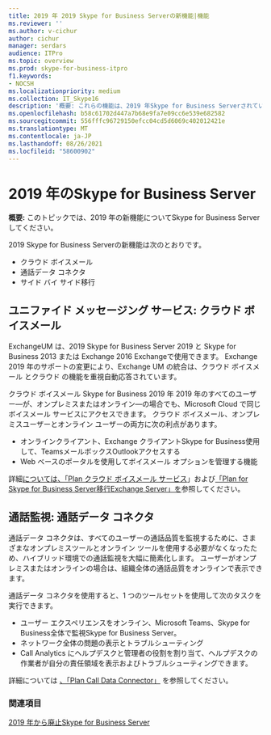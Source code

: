```yaml
---
title: 2019 年 2019 Skype for Business Serverの新機能|機能
ms.reviewer: ''
ms.author: v-cichur
author: cichur
manager: serdars
audience: ITPro
ms.topic: overview
ms.prod: skype-for-business-itpro
f1.keywords:
- NOCSH
ms.localizationpriority: medium
ms.collection: IT_Skype16
description: '概要: これらの機能は、2019 年Skype for Business Serverされています。'
ms.openlocfilehash: b58c61702d447a7b68e9fa7e09cc6e539e682582
ms.sourcegitcommit: 556fffc96729150efcc04cd5d6069c402012421e
ms.translationtype: MT
ms.contentlocale: ja-JP
ms.lasthandoff: 08/26/2021
ms.locfileid: "58600902"
---
```

# <a name="whats-in-skype-for-business-server-2019"></a>2019 年のSkype for Business Server

**概要:** このトピックでは、2019 年の新機能についてSkype for Business Serverしてください。  

2019 Skype for Business Serverの新機能は次のとおりです。
  
- クラウド ボイスメール  
- 通話データ コネクタ
- サイド バイ サイド移行

## <a name="unified-messaging-services-cloud-voicemail"></a>ユニファイド メッセージング サービス: クラウド ボイスメール

ExchangeUM は、2019 Skype for Business Server 2019 と Skype for Business 2013 または Exchange 2016 Exchangeで使用できます。 Exchange 2019 年のサポートの変更により、Exchange UM の統合は、クラウド ボイスメール とクラウド の機能を重視自動応答されています。  

クラウド ボイスメール Skype for Business 2019 年 2019 年のすべてのユーザー&#x2014;が、オンプレミスまたはオンライン&#x2014;の場合でも、Microsoft Cloud で同じボイスメール サービスにアクセスできます。 クラウド ボイスメール、オンプレミスユーザーとオンライン ユーザーの両方に次の利点があります。

- オンラインクライアント、Exchange クライアントSkype for Business使用して、TeamsメールボックスOutlookアクセスする
- Web ベースのポータルを使用してボイスメール オプションを管理する機能

詳細[については、「Plan クラウド ボイスメール サービス](../sfbhybrid/hybrid/plan-cloud-voicemail.md)」および[「Plan for Skype for Business Server移行Exchange Server」を](../sfbhybrid/hybrid/plan-um-migration.md)参照してください。
  
## <a name="call-monitoring-call-data-connector"></a>通話監視: 通話データ コネクタ

通話データ コネクタは、すべてのユーザーの通話品質を監視するために、さまざまなオンプレミスツールとオンライン ツールを使用する必要がなくなったため、ハイブリッド環境での通話監視を大幅に簡素化します。  ユーザーがオンプレミスまたはオンラインの場合は、組織全体の通話品質をオンラインで表示できます。

通話データ コネクタを使用すると、1 つのツールセットを使用して次のタスクを実行できます。

- ユーザー エクスペリエンスをオンライン、Microsoft Teams、Skype for Business全体で監視Skype for Business Server。
- ネットワーク全体の問題の表示とトラブルシューティング
- Call Analytics にヘルプデスクと管理者の役割を割り当て、ヘルプデスクの作業者が自分の責任領域を表示およびトラブルシューティングできます。

詳細については [、「Plan Call Data Connector」](../sfbhybrid/hybrid/plan-call-data-connector.md) を参照してください。

### <a name="see-also"></a>関連項目

[2019 年から廃止Skype for Business Server](deprecated.md)
